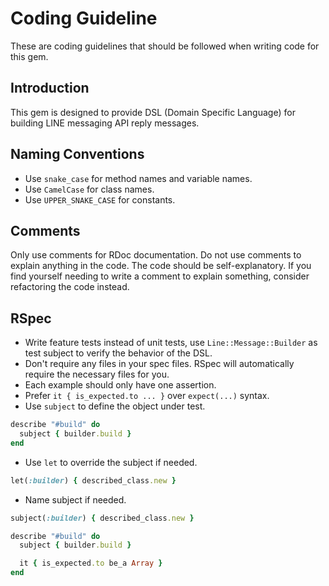 # Coding Guideline

These are coding guidelines that should be followed when writing code for this gem.

## Introduction

This gem is designed to provide DSL (Domain Specific Language) for building LINE messaging API reply messages.

## Naming Conventions

- Use `snake_case` for method names and variable names.
- Use `CamelCase` for class names.
- Use `UPPER_SNAKE_CASE` for constants.

## Comments

Only use comments for RDoc documentation. Do not use comments to explain anything in the code. The code should be self-explanatory. If you find yourself needing to write a comment to explain something, consider refactoring the code instead.

## RSpec

- Write feature tests instead of unit tests, use `Line::Message::Builder` as test subject to verify the behavior of the DSL.
- Don't require any files in your spec files. RSpec will automatically require the necessary files for you.
- Each example should only have one assertion.
- Prefer `it { is_expected.to ... }` over `expect(...)` syntax.
- Use `subject` to define the object under test.
```ruby
describe "#build" do
  subject { builder.build }
end
```
- Use `let` to override the subject if needed.
```ruby
let(:builder) { described_class.new }
```

- Name subject if needed.
```ruby
subject(:builder) { described_class.new }

describe "#build" do
  subject { builder.build }

  it { is_expected.to be_a Array }
end
```
